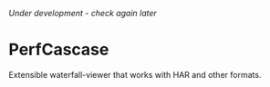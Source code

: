 *Under development - check again later*

# PerfCascase
Extensible waterfall-viewer that works with HAR and other formats.
